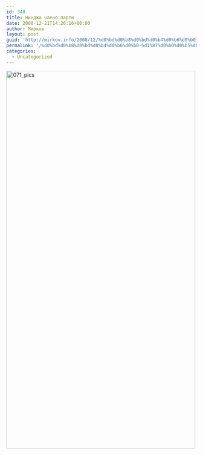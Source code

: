 ```yaml
---
id: 348
title: Нинджа чаено парти
date: 2008-12-21T14:26:16+00:00
author: Мирков
layout: post
guid: 'http://mirkov.info/2008/12/%d0%bd%d0%b8%d0%bd%d0%b4%d0%b6%d0%b0-%d1%87%d0%b0%d0%b5%d0%bd%d0%be-%d0%bf%d0%b0%d1%80%d1%82%d0%b8/'
permalink: '/%d0%bd%d0%b8%d0%bd%d0%b4%d0%b6%d0%b0-%d1%87%d0%b0%d0%b5%d0%bd%d0%be-%d0%bf%d0%b0%d1%80%d1%82%d0%b8/'
categories:
  - Uncategorized
---
```

<img src="http://mirkov.info/wp-content/uploads/2008/12/071_pics.jpg" alt="071_pics" title="071_pics" width="500" height="1000" class="aligncenter size-full wp-image-347" srcset="http://mirkov.info/wp-content/uploads/2008/12/071_pics.jpg 500w, http://mirkov.info/wp-content/uploads/2008/12/071_pics-150x300.jpg 150w" sizes="(max-width: 500px) 100vw, 500px" />